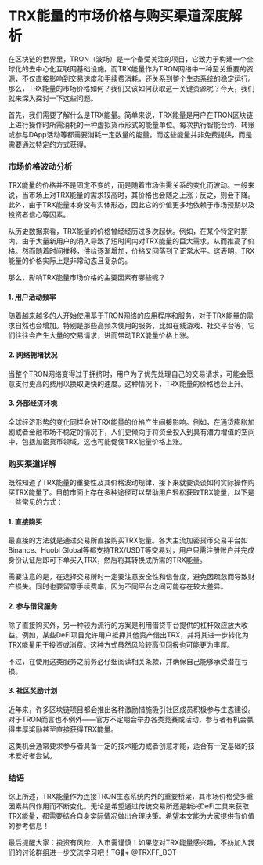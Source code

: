 # TRX能量的市场价格与购买渠道深度解析

在区块链的世界里，TRON（波场）是一个备受关注的项目，它致力于构建一个全球化的去中心化互联网基础设施。而TRX能量作为TRON网络中一种至关重要的资源，不仅直接影响到交易速度和手续费消耗，还关系到整个生态系统的稳定运行。那么，TRX能量的市场价格如何？我们又该如何获取这一关键资源呢？今天，我们就来深入探讨一下这些问题。

首先，我们需要了解什么是TRX能量。简单来说，TRX能量是用户在TRON区块链上进行操作时所需消耗的一种虚拟货币形式的能量单位。每次执行智能合约、转账或参与DApp活动等都需要消耗一定数量的能量。而这些能量并非免费提供，而是需要通过特定的方式获得。

### 市场价格波动分析

TRX能量的价格并不是固定不变的，而是随着市场供需关系的变化而波动。一般来说，当市场上对TRX能量的需求较高时，其价格也会随之上涨；反之，则会下降。此外，由于TRX能量本身没有实体形态，因此它的价值更多地依赖于市场预期以及投资者信心等因素。

从历史数据来看，TRX能量的价格曾经经历过多次起伏。例如，在某个特定时期内，由于大量新用户的涌入导致了短时间内对TRX能量的巨大需求，从而推高了价格。然而随着时间推移，供给逐渐增加，价格又回落到了正常水平。这表明，TRX能量的价格实际上是非常动态且复杂的。

那么，影响TRX能量市场价格的主要因素有哪些呢？

#### 1. 用户活动频率
随着越来越多的人开始使用基于TRON网络的应用程序和服务，对于TRX能量的需求自然也会增加。特别是那些高频次使用的服务，比如在线游戏、社交平台等，它们往往会产生大量的交易请求，进而带动TRX能量价格上涨。

#### 2. 网络拥堵状况
当整个TRON网络变得过于拥挤时，用户为了优先处理自己的交易请求，可能会愿意支付更高的费用以换取更快的速度。这种情况下，TRX能量的价格也会上升。

#### 3. 外部经济环境
全球经济形势的变化同样会对TRX能量的价格产生间接影响。例如，在通货膨胀加剧或者金融市场不稳定的情况下，人们更倾向于将资金投入到具有潜力增值的空间中，包括加密货币领域，这也可能促使TRX能量价格上涨。

### 购买渠道详解

既然知道了TRX能量的重要性及其价格波动规律，接下来就要谈谈如何实际操作购买TRX能量了。目前市面上存在多种途径可以帮助用户轻松获取TRX能量，以下是一些常见的方式：

#### 1. 直接购买
最直接的方法就是通过交易所直接购买TRX能量。各大主流加密货币交易平台如Binance、Huobi Global等都支持TRX/USDT等交易对，用户只需注册账户并完成身份认证后即可下单买入TRX，然后将其转换成所需的TRX能量。

需要注意的是，在选择交易所时一定要注意安全性和信誉度，避免因疏忽而导致财产损失。同时也要留意手续费率，因为不同平台之间可能存在较大差异。

#### 2. 参与借贷服务
除了直接购买外，另一种较为流行的方案是利用借贷平台提供的杠杆效应放大收益。例如，某些DeFi项目允许用户抵押其他资产借出TRX，并将其进一步转化为TRX能量用于投资或消费。这种方式虽然风险较高但回报也可能更为丰厚。

不过，在使用这类服务之前务必仔细阅读相关条款，并确保自己能够承受潜在亏损。

#### 3. 社区奖励计划
近年来，许多区块链项目都会推出各种激励措施吸引社区成员积极参与生态建设。对于TRON而言也不例外——官方不定期会举办各类竞赛或活动，参与者有机会赢得丰厚奖励甚至直接获得TRX能量。

这类机会通常要求参与者具备一定的技术能力或者创意才能，适合有一定基础的技术爱好者尝试。

### 结语

综上所述，TRX能量作为连接TRON生态系统内外的重要桥梁，其市场价格受多重因素共同作用而不断变化。无论是希望通过传统交易所还是新兴DeFi工具来获取TRX能量，都需要结合自身实际情况做出合理决策。希望本文能为大家提供有价值的参考信息！

最后提醒大家：投资有风险，入市需谨慎！如果您对TRX能量感兴趣，不妨加入我们的讨论群组进一步交流学习吧！TG💪+ @TRXFF_BOT